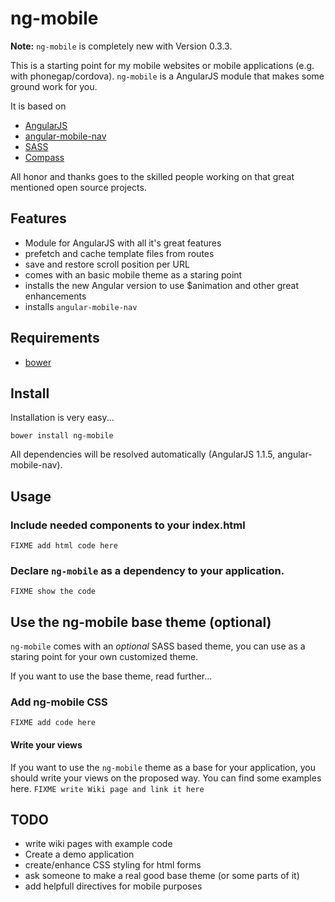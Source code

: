 # ng-mobile

**Note:** ``ng-mobile`` is completely new with Version 0.3.3.

This is a starting point for my mobile websites or mobile applications (e.g. with phonegap/cordova).
`ng-mobile` is a AngularJS module that makes some ground work for you.

It is based on

  * [AngularJS](http://www.angularjs.org)
  * [angular-mobile-nav](https://github.com/ajoslin/angular-mobile-nav)
  * [SASS](http://sass-lang.com/)
  * [Compass](http://compass-style.org/)

All honor and thanks goes to the skilled people working on that great mentioned open source projects.

## Features

  * Module for AngularJS with all it's great features
  * prefetch and cache template files from routes
  * save and restore scroll position per URL
  * comes with an basic mobile theme as a staring point
  * installs the new Angular version to use $animation and other great enhancements
  * installs `angular-mobile-nav`

## Requirements

  * [bower](http://bower.io/)

## Install
Installation is very easy...

    bower install ng-mobile

All dependencies will be resolved automatically (AngularJS 1.1.5, angular-mobile-nav).

## Usage

### Include needed components to your index.html
``FIXME add html code here``
### Declare ``ng-mobile`` as a dependency to your application.
``FIXME show the code``
## Use the ng-mobile base theme (optional)
``ng-mobile`` comes with an *optional* SASS based theme, you can use as a staring point for your own customized theme.

If you want to use the base theme, read further...

### Add ng-mobile CSS
``FIXME add code here``
#### Write your views
If you want to use the ``ng-mobile`` theme as a base for your application, you should write your views on the proposed way. You can find some examples here. ``FIXME write Wiki page and link it here``

## TODO

* write wiki pages with example code
* Create a demo application
* create/enhance CSS styling for html forms
* ask someone to make a real good base theme (or some parts of it)
* add helpfull directives for mobile purposes
